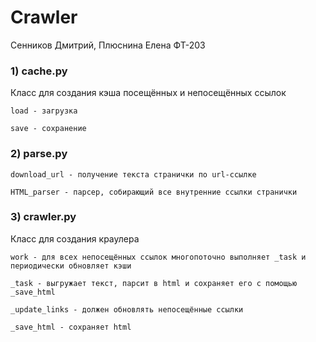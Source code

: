 # **Crawler**
Сенников Дмитрий, Плюснина Елена ФТ-203
### 1) **cache.py**
Класс для создания кэша посещённых и непосещённых ссылок

    load - загрузка

    save - сохранение

### 2) **parse.py**

    download_url - получение текста странички по url-ссылке

    HTML_parser - парсер, собирающий все внутренние ссылки странички

### 3) crawler.py
Класс для создания краулера 

    work - для всех непосещённых ссылок многопоточно выполняет _task и периодически обновляет кэши

    _task - выгружает текст, парсит в html и сохраняет его с помощью _save_html

    _update_links - должен обновлять непосещённые ссылки

    _save_html - сохраняет html
